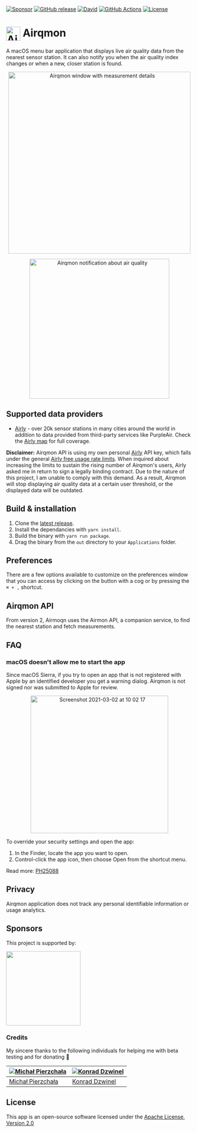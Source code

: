 [![Sponsor][sponsor-badge]][sponsor]
[![GitHub release][badge-github-release]][airqmon-latest-release]
[![David][badge-david-deps]][david]
[![GitHub Actions][badge-gh-actions]][gh-actions]
[![License][badge-license]][license]

# <img src="https://user-images.githubusercontent.com/1029142/32918679-7336704a-cb23-11e7-92b2-d8a7f2588055.png" width="38px" alt="Airqmon icon" align="top" /> Airqmon

A macOS menu bar application that displays live air quality data from the nearest sensor station. It can also notify you when the air quality index changes or when a new, closer station is found.

<p align="center">
  <img width="492" align="center" alt="Airqmon window with measurement details" src="https://airqmon.app/assets/airqmon-overview@2x.png" />
</p>

<p align="center">
  <img src="https://user-images.githubusercontent.com/1029142/36537429-674931ba-17d0-11e8-88ee-c246226c1053.png" width="378px" align="center" alt="Airqmon notification about air quality" />
</p>

## Supported data providers

- [Airly][airly] - over 20k sensor stations in many cities around the world in addition to data provided from third-party services like PurpleAir. Check the [Airly map][airly-map] for full coverage.

**Disclaimer:** Airqmon API is using my own personal [Airly][airly] API key, which falls under the general [Airly free usage rate limits][airly-pricing]. When inquired about increasing the limits to sustain the rising number of Airqmon's users, Airly asked me in return to sign a legally binding contract. Due to the nature of this project, I am unable to comply with this demand. As a result, Airqmon will stop displaying air quality data at a certain user threshold, or the displayed data will be outdated.

## Build & installation

1. Clone the [latest release][airqmon-latest-release].
2. Install the dependancies with `yarn install`.
3. Build the binary with `yarn run package`.
4. Drag the binary from the `out` directory to your `Applications` folder.

## Preferences

There are a few options available to customize on the preferences window that you can access by clicking on the button with a cog or by pressing the `⌘ + ,` shortcut.

## Airqmon API

From version 2, Airmoqn uses the Airmon API, a companion service, to find the nearest station and fetch measurements.

## FAQ

### macOS doesn't allow me to start the app

Since macOS Sierra, if you try to open an app that is not registered with Apple by an identified developer you get a warning dialog. Airqmon is not signed nor was submitted to Apple for review.

<p align="center">
  <img width="372" alt="Screenshot 2021-03-02 at 10 02 17" src="https://user-images.githubusercontent.com/1029142/109624419-7cfbd600-7b3e-11eb-8651-3737b93d2641.png">
</p>

To override your security settings and open the app:

1. In the Finder, locate the app you want to open.
2. Control-click the app icon, then choose Open from the shortcut menu.

Read more: [PH25088](https://support.apple.com/kb/PH25088?locale=en_US)

## Privacy

Airqmon application does not track any personal identifiable information or usage analytics.

## Sponsors

<p>This project is supported by:</p>
<p>
  <a href="https://m.do.co/c/38582030d6df">
    <img src="https://opensource.nyc3.cdn.digitaloceanspaces.com/attribution/assets/SVG/DO_Logo_horizontal_blue.svg" width="201px">
  </a>
</p>

### Credits

My sincere thanks to the following individuals for helping me with beta testing and for donating 🙏

| [![Michał Pierzchała](https://github.com/thymikee.png?size=50)](https://github.com/thymikee) | [![Konrad Dzwinel](https://github.com/kdzwinel.png?size=50)](https://github.com/kdzwinel) |
| -------------------------------------------------------------------------------------------- | ----------------------------------------------------------------------------------------- |
| [Michał Pierzchała](https://github.com/thymikee)                                             | [Konrad Dzwinel](https://github.com/kdzwinel)                                             |

## License

This app is an open-source software licensed under the [Apache License, Version 2.0][license]

[license]: https://raw.githubusercontent.com/jsynowiec/airqmon/main/LICENSE
[airqmon-latest-release]: https://github.com/jsynowiec/airqmon/releases/latest
[david]: http://david-dm.org/jsynowiec/airqmon
[gh-actions]: https://actions-badge.atrox.dev/jsynowiec/airqmon/goto?ref=main
[badge-github-release]: https://img.shields.io/github/release/jsynowiec/airqmon.svg
[badge-license]: https://img.shields.io/github/license/jsynowiec/airqmon.svg
[badge-david-deps]: https://img.shields.io/david/jsynowiec/airqmon.svg
[badge-gh-actions]: https://img.shields.io/endpoint.svg?url=https%3A%2F%2Factions-badge.atrox.dev%2Fjsynowiec%2Fairqmon%2Fbadge%3Fref%3Dmain&style=flat
[airly]: https://airly.eu/
[airly-map]: https://airly.org/map/en/
[airly-pricing]: https://airly.org/en/pricing/airly-api/
[sponsor-badge]: https://img.shields.io/badge/♥-Sponsor-fc0fb5.svg
[sponsor]: https://github.com/sponsors/jsynowiec
